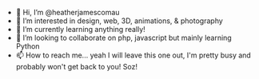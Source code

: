 - 👋 Hi, I’m @heatherjamescomau
- 👀 I’m interested in design, web, 3D, animations, & photography
- 🌱 I’m currently learning anything really!
- 💞️ I’m looking to collaborate on php, javascript but mainly learning Python
- 📫 How to reach me... yeah I will leave this one out, I'm pretty busy and probably won't get back to you! Soz!

<!---
heatherjamescomau/heatherjamescomau is a ✨ special ✨ repository because its `README.md` (this file) appears on your GitHub profile.
You can click the Preview link to take a look at your changes.
--->
